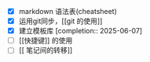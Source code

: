 - [x] markdown 语法表(cheatsheet)
- [x] 运用git同步，[[git 的使用]] 
- [x] 建立模板库 [completion:: 2025-06-07]
- [ ]  [[快捷键]] 的使用
- [ ] [[ 笔记间的转移]]   